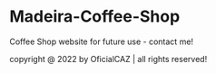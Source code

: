 # Madeira-Coffee-Shop
Coffee Shop website for future use - contact me!

copyright @ 2022 by OficialCAZ | all rights reserved!
